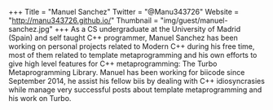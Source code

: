 +++
Title = "Manuel Sanchez"
Twitter = "@Manu343726"
Website = "http://manu343726.github.io/"
Thumbnail = "img/guest/manuel-sanchez.jpg"
+++
As a CS undergraduate at the University of Madrid (Spain) and self taught C++ programmer, Manuel Sanchez has been working on personal projects related to Modern C++ during his free time, most of them related to template metaprogramming and his own efforts to give high level features for C++ metaprogramming: The Turbo Metaprogramming Library. Manuel has been working for biicode since September 2014, he assist his fellow biis by dealing with C++ idiosyncrasies while manage very successful posts about template metaprogramming and his work on Turbo.